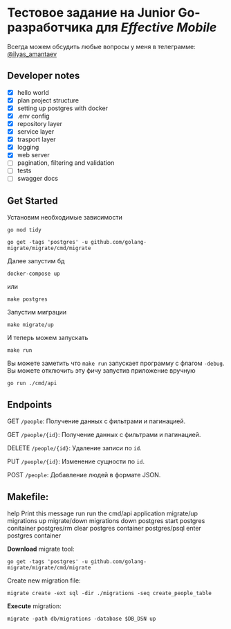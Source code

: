 # Тестовое задание на Junior Go-разработчика для *Effective Mobile*

Всегда можем обсудить любые вопросы у меня в телеграмме: [@ilyas_amantaev](https://t.me/ilyas_amantaev)

## Developer notes

- [x] hello world
- [x] plan project structure
- [x] setting up postgres with docker 
- [x] .env config
- [x] repository layer
- [x] service layer 
- [x] trasport layer
- [x] logging
- [x] web server
- [ ] pagination, filtering and validation
- [ ] tests
- [ ] swagger docs

## Get Started

Установим необходимые зависимости 
```
go mod tidy

go get -tags 'postgres' -u github.com/golang-migrate/migrate/cmd/migrate
```
Далее запустим бд
```
docker-compose up
```
или
```
make postgres
```

Запустим миграции
```
make migrate/up
```

И теперь можем запускать
```
make run
```
Вы можете заметить что `make run` запускает программу с флагом `-debug`. Вы можете отключить эту фичу запустив приложение вручную
```
go run ./cmd/api
```


## Endpoints
GET `/people`: Получение данных с фильтрами и пагинацией.

GET `/people/{id}`: Получение данных с фильтрами и пагинацией.

DELETE `/people/{id}`: Удаление записи по `id`.

PUT `/people/{id}`: Изменение сущности по `id`.

POST `/people`: Добавление людей в формате JSON.


## Makefile:
 help            Print this message
 run             run the cmd/api application
 migrate/up      migrations up
 migrate/down    migrations down
 postgres        start postgres conitainer
 postgres/rm     clear postgres container
 postgres/psql   enter postgres container

**Download** migrate tool:
```
go get -tags 'postgres' -u github.com/golang-migrate/migrate/cmd/migrate
```

Create new migration file:
```
migrate create -ext sql -dir ./migrations -seq create_people_table
```

**Execute** migration:
```
migrate -path db/migrations -database $DB_DSN up
```